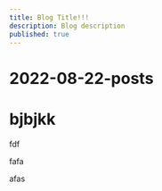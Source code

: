 ```yaml
---
title: Blog Title!!!
description: Blog description
published: true
---
```


# 2022-08-22-posts
# bjbjkk
fdf



fafa

afas
